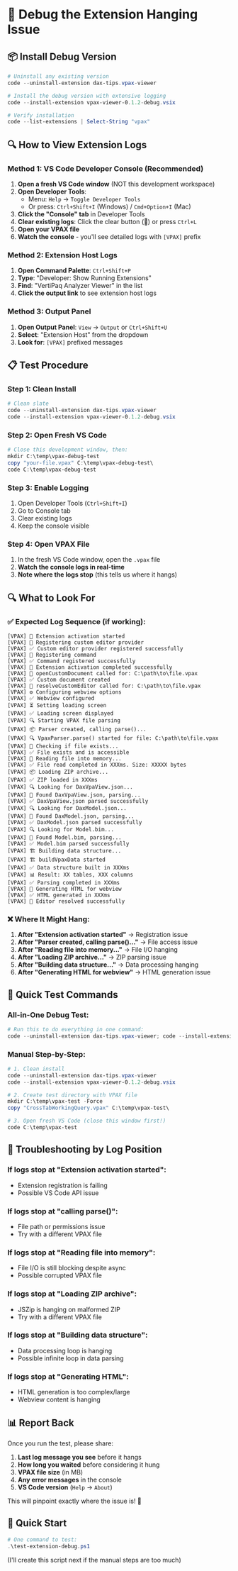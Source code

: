 # 🐛 Debug the Extension Hanging Issue

## 📦 Install Debug Version

```powershell
# Uninstall any existing version
code --uninstall-extension dax-tips.vpax-viewer

# Install the debug version with extensive logging
code --install-extension vpax-viewer-0.1.2-debug.vsix

# Verify installation
code --list-extensions | Select-String "vpax"
```

## 🔍 How to View Extension Logs

### Method 1: VS Code Developer Console (Recommended)

1. **Open a fresh VS Code window** (NOT this development workspace)
2. **Open Developer Tools**: 
   - Menu: `Help` → `Toggle Developer Tools`
   - Or press: `Ctrl+Shift+I` (Windows) / `Cmd+Option+I` (Mac)
3. **Click the "Console" tab** in Developer Tools
4. **Clear existing logs**: Click the clear button (🚮) or press `Ctrl+L`
5. **Open your VPAX file**
6. **Watch the console** - you'll see detailed logs with `[VPAX]` prefix

### Method 2: Extension Host Logs

1. **Open Command Palette**: `Ctrl+Shift+P`
2. **Type**: "Developer: Show Running Extensions"
3. **Find**: "VertiPaq Analyzer Viewer" in the list
4. **Click the output link** to see extension host logs

### Method 3: Output Panel

1. **Open Output Panel**: `View` → `Output` or `Ctrl+Shift+U`
2. **Select**: "Extension Host" from the dropdown
3. **Look for**: `[VPAX]` prefixed messages

## 📋 Test Procedure

### Step 1: Clean Install
```powershell
# Clean slate
code --uninstall-extension dax-tips.vpax-viewer
code --install-extension vpax-viewer-0.1.2-debug.vsix
```

### Step 2: Open Fresh VS Code
```powershell
# Close this development window, then:
mkdir C:\temp\vpax-debug-test
copy "your-file.vpax" C:\temp\vpax-debug-test\
code C:\temp\vpax-debug-test
```

### Step 3: Enable Logging
1. Open Developer Tools (`Ctrl+Shift+I`)
2. Go to Console tab
3. Clear existing logs
4. Keep the console visible

### Step 4: Open VPAX File
1. In the fresh VS Code window, open the `.vpax` file
2. **Watch the console logs in real-time**
3. **Note where the logs stop** (this tells us where it hangs)

## 🔍 What to Look For

### ✅ Expected Log Sequence (if working):
```
[VPAX] 🚀 Extension activation started
[VPAX] 📝 Registering custom editor provider  
[VPAX] ✅ Custom editor provider registered successfully
[VPAX] 🔧 Registering command
[VPAX] ✅ Command registered successfully
[VPAX] 🎉 Extension activation completed successfully
[VPAX] 📄 openCustomDocument called for: C:\path\to\file.vpax
[VPAX] ✅ Custom document created
[VPAX] 🎨 resolveCustomEditor called for: C:\path\to\file.vpax
[VPAX] ⚙️ Configuring webview options
[VPAX] ✅ Webview configured
[VPAX] ⏳ Setting loading screen
[VPAX] ✅ Loading screen displayed
[VPAX] 🔍 Starting VPAX file parsing
[VPAX] 📦 Parser created, calling parse()...
[VPAX] 🔍 VpaxParser.parse() started for file: C:\path\to\file.vpax
[VPAX] 📁 Checking if file exists...
[VPAX] ✅ File exists and is accessible
[VPAX] 📖 Reading file into memory...
[VPAX] ✅ File read completed in XXXms. Size: XXXXX bytes
[VPAX] 📦 Loading ZIP archive...
[VPAX] ✅ ZIP loaded in XXXms
[VPAX] 🔍 Looking for DaxVpaView.json...
[VPAX] 📄 Found DaxVpaView.json, parsing...
[VPAX] ✅ DaxVpaView.json parsed successfully
[VPAX] 🔍 Looking for DaxModel.json...
[VPAX] 📄 Found DaxModel.json, parsing...
[VPAX] ✅ DaxModel.json parsed successfully
[VPAX] 🔍 Looking for Model.bim...
[VPAX] 📄 Found Model.bim, parsing...
[VPAX] ✅ Model.bim parsed successfully
[VPAX] 🏗️ Building data structure...
[VPAX] 🏗️ buildVpaxData started
[VPAX] ✅ Data structure built in XXXms
[VPAX] 📊 Result: XX tables, XXX columns
[VPAX] ✅ Parsing completed in XXXms
[VPAX] 🎨 Generating HTML for webview
[VPAX] ✅ HTML generated in XXXms
[VPAX] 🎉 Editor resolved successfully
```

### ❌ Where It Might Hang:
1. **After "Extension activation started"** → Registration issue
2. **After "Parser created, calling parse()..."** → File access issue
3. **After "Reading file into memory..."** → File I/O hanging
4. **After "Loading ZIP archive..."** → ZIP parsing issue
5. **After "Building data structure..."** → Data processing hanging
6. **After "Generating HTML for webview"** → HTML generation issue

## 🎯 Quick Test Commands

### All-in-One Debug Test:
```powershell
# Run this to do everything in one command:
code --uninstall-extension dax-tips.vpax-viewer; code --install-extension vpax-viewer-0.1.2-debug.vsix; Start-Process code -ArgumentList "C:\temp"
```

### Manual Step-by-Step:
```powershell
# 1. Clean install
code --uninstall-extension dax-tips.vpax-viewer
code --install-extension vpax-viewer-0.1.2-debug.vsix

# 2. Create test directory with VPAX file
mkdir C:\temp\vpax-test -Force
copy "CrossTabWorkingQuery.vpax" C:\temp\vpax-test\

# 3. Open fresh VS Code (close this window first!)
code C:\temp\vpax-test
```

## 🔧 Troubleshooting by Log Position

### If logs stop at "Extension activation started":
- Extension registration is failing
- Possible VS Code API issue

### If logs stop at "calling parse()":
- File path or permissions issue
- Try with a different VPAX file

### If logs stop at "Reading file into memory":
- File I/O is still blocking despite async
- Possible corrupted VPAX file

### If logs stop at "Loading ZIP archive":
- JSZip is hanging on malformed ZIP
- Try with a different VPAX file

### If logs stop at "Building data structure":
- Data processing loop is hanging
- Possible infinite loop in data parsing

### If logs stop at "Generating HTML":
- HTML generation is too complex/large
- Webview content is hanging

## 📊 Report Back

Once you run the test, please share:

1. **Last log message you see** before it hangs
2. **How long you waited** before considering it hung
3. **VPAX file size** (in MB)
4. **Any error messages** in the console
5. **VS Code version** (`Help` → `About`)

This will pinpoint exactly where the issue is! 🎯

## 🚀 Quick Start

```powershell
# One command to test:
.\test-extension-debug.ps1
```

(I'll create this script next if the manual steps are too much)